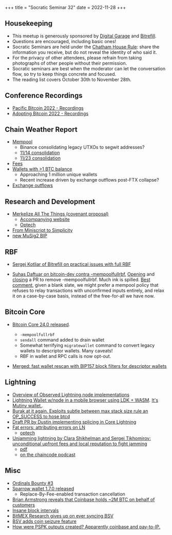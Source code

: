 +++
title = "Socratic Seminar 32"
date = 2022-11-28
+++

Housekeeping
------------

- This meetup is generously sponsored by [Digital Garage](https://dg717.com/) and [Bitrefill](https://bitrefill.com/).
- Questions are encouraged, including basic ones!
- Socratic Seminars are held under the [Chatham House Rule](https://www.chathamhouse.org/about-us/chatham-house-rule): share the information you receive, but do not reveal the identity of who said it.
- For the privacy of other attendees, please refrain from taking photographs of other people without their permission.
- Socratic seminars are best when the moderator can let the conversation flow, so try to keep things concrete and focused.
- The reading list covers October 30th to November 28th.

Conference Recordings
---------------------

- [Pacific Bitcoin 2022 - Recordings](https://www.youtube.com/watch?v=h7YAWhvFY9Y&list=PLoB1eZWSVHVaCfQJ_Suq9gBw0fCyUKELP)
- [Adopting Bitcoin 2022 - Recordings](https://www.youtube.com/@adoptingbitcoin/videos)


Chain Weather Report
--------------------

- [Mempool](https://www.bitcoin-mempool.info/#BTC,30d,weight)
  - Binance consolidating legacy UTXOs to segwit addresses?
  - [11/14 consolidation](https://twitter.com/murchandamus/status/1592274621977477120)
  - [11/23 consolidation](https://twitter.com/murchandamus/status/1595506413027135509)
- [Fees](https://transactionfee.info/charts/fees-package-feerates/)
- [Wallets with >1 BTC balance](https://www.lookintobitcoin.com/charts/wallets-greater-than-1-btc/)
  - Approaching 1 million unique wallets
  - Recent increase driven by exchange outflows post-FTX collapse?
- [Exchange outflows](https://twitter.com/glassnode/status/1591943265296998400)

Research and Development
------------------------

- [Merkelize All The Things (covenant proposal)](https://lists.linuxfoundation.org/pipermail/bitcoin-dev/2022-November/021182.html)
  - [Accompanying website](https://merkle.fun)
  - [Optech](https://bitcoinops.org/en/newsletters/2022/11/16/#general-smart-contracts-in-bitcoin-via-covenants)
- [From Miniscript to Simplicity](https://blog.blockstream.com/from-miniscript-to-simplicity/)
- [new MuSig2 BIP](https://lists.linuxfoundation.org/pipermail/bitcoin-dev/2022-November/021159.html)

RBF
---

- [Sergej Kotliar of Bitrefill on practical issues with full RBF](https://lists.linuxfoundation.org/pipermail/bitcoin-dev/2022-October/021056.html)

- [Suhas Daftuar on bitcoin-dev contra -mempoolfullrbf.](https://lists.linuxfoundation.org/pipermail/bitcoin-dev/2022-October/021135.html) [Opening](https://github.com/bitcoin/bitcoin/pull/26438) and [closing](https://github.com/bitcoin/bitcoin/pull/26438#issuecomment-1307715677) a PR to remove -mempoolfullrbf. Much ink is spilled. [Best comment](https://github.com/bitcoin/bitcoin/pull/26438#issuecomment-1302477335), given a blank slate, we might prefer a mempool policy that refuses to relay transactions with unconfirmed inputs entirely, and relax it on a case-by-case basis, instead of the free-for-all we have now.


Bitcoin Core
------------

- [Bitcoin Core 24.0 released](https://github.com/bitcoin/bitcoin/blob/master/doc/release-notes/release-notes-24.0.md).
  - `-mempoolfullrbf`
  - `sendall` command added to drain wallet
  - Somewhat terrifying `migratewallet` command to convert legacy wallets to descriptor wallets. Many caveats!
  - RBF in wallet and RPC calls is now opt-out.

- [Merged: fast wallet rescan with BIP157 block filters for descriptor wallets](https://github.com/bitcoin/bitcoin/pull/25957)

Lightning
--------

- [Overview of Observed Lightning node implementations](https://stacker.news/items/97320)
- [Lightning Wallet w/node in a mobile browser using LDK + WASM](https://twitter.com/benthecarman/status/1595395624010190850?s=46&t=PGN3o7U19B-QRVYkcgTj9w). [It's Mutiny wallet.](https://reckless.mutinywallet.com/).
- [Burak at it again. Exploits subtle between max stack size rule an OP_SUCCESS to hose btcd](https://twitter.com/brqgoo/status/1587397646125260802)
- [Draft PR by Dustin implementing splicing in Core Lightning](https://github.com/ElementsProject/lightning/pull/5675)
- [Fat errors: attributing errors on LN](https://lists.linuxfoundation.org/pipermail/lightning-dev/2022-October/003723.html)
  - [optech](https://bitcoinops.org/en/newsletters/2022/11/02/#ln-routing-failure-attribution)
- [Unjamming lightning by Clara Shikhelman and Sergei Tikhomirov: unconditional upfront fees and local reputation to fight jamming](https://lists.linuxfoundation.org/pipermail/lightning-dev/2022-November/003740.html)
  - [pdf](https://github.com/s-tikhomirov/ln-jamming-simulator/blob/master/unjamming-lightning.pdf)
  - [on the chaincode podcast](https://podcast.chaincode.com/2022/11/23/clara-sergei-lightning-jamming.html)

Misc
----

- [Ordinals Bounty #3](https://docs.ordinals.com/bounty/3.html)
- [Sparrow wallet 1.7.0 released](https://github.com/sparrowwallet/sparrow/releases/tag/1.7.0)
  - Replace-By-Fee-enabled transaction cancellation
- [Brian Armstrong reveals that Coinbase holds ~2M BTC on behalf of customers](https://twitter.com/brian_armstrong/status/1595126123439923200?s=20&t=CiKYJqsES4eiScqZdsiFuw)
- [Insane block intervals](https://twitter.com/murchandamus/status/1595633680340627457)
- [BitMEX Research gives up on ever syncing BSV](https://twitter.com/BitMEXResearch/status/1595484019885572096)
- [BSV adds coin seizure feature](https://blog.bitmex.com/bitcoin-sv-hardfork-significant-security-risks/)
- [How were PSPK outputs created? Apparently coinbase and pay-to-IP.](https://bitcoin.stackexchange.com/questions/115960/how-were-p2pk-transactions-made/115962#115962)

